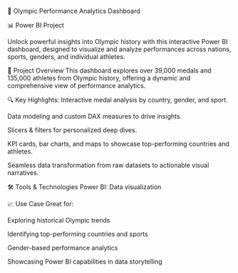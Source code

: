 🏅 Olympic Performance Analytics Dashboard

📊 Power BI Project

Unlock powerful insights into Olympic history with this interactive Power BI dashboard, designed to visualize and analyze performances across nations, sports, genders, and individual athletes.

🚀 Project Overview
This dashboard explores over 39,000 medals and 135,000 athletes from Olympic history, offering a dynamic and comprehensive view of performance analytics.

🔍 Key Highlights:
Interactive medal analysis by country, gender, and sport.

Data modeling and custom DAX measures to drive insights.

Slicers & filters for personalized deep dives.

KPI cards, bar charts, and maps to showcase top-performing countries and athletes.

Seamless data transformation from raw datasets to actionable visual narratives.

🛠️ Tools & Technologies
Power BI: Data visualization 

📈 Use Case
Great for:

Exploring historical Olympic trends

Identifying top-performing countries and sports

Gender-based performance analytics

Showcasing Power BI capabilities in data storytelling


